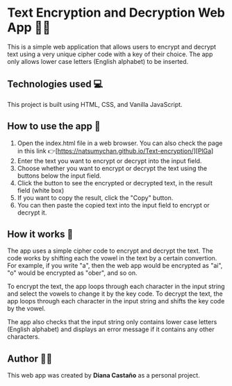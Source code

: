# Text Encryption and Decryption Web App 😶‍🌫️
This is a simple web application that allows users to encrypt and decrypt text using a very unique cipher code with a key of their choice. The app only allows lower case letters (English alphabet) to be inserted.

## Technologies used 💻
This project is built using HTML, CSS, and Vanilla JavaScript.

## How to use the app 👀
1. Open the index.html file in a web browser. You can also check the page in this link 👉[https://natsumychan.github.io/Text-encryption/][PlGa] 
2. Enter the text you want to encrypt or decrypt into the input field.
3. Choose whether you want to encrypt or decrypt the text using the buttons below the input field.
4. Click the button to see the encrypted or decrypted text, in the result field (white box)
5. If you want to copy the result, click the "Copy" button.
6. You can then paste the copied text into the input field to encrypt or decrypt it.

## How it works 🤔
The app uses a simple cipher code to encrypt and decrypt the text. The code works by shifting each the vowel in the text by a certain convertion. For example, if you write "a", then the web app would be encrypted as "ai", "o" would be encrypted as "ober", and so on.

To encrypt the text, the app loops through each character in the input string and select the vowels to change it by the key code. To decrypt the text, the app loops through each character in the input string and shifts the key code by the vowel.

The app also checks that the input string only contains lower case letters (English alphabet) and displays an error message if it contains any other characters.

## Author 🧙‍♀️
This web app was created by **Diana Castaño** as a personal project.
